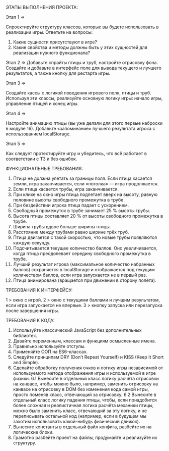 ЭТАПЫ ВЫПОЛНЕНИЯ ПРОЕКТА:

Этап 1 => 

Спроектируйте структуру классов, которые вы будете использовать в реализации игры.
Ответьте на вопросы:
1. Какие сущности присутствуют в игре?
2. Какие свойства и методы должны быть у этих сущностей для реализации нужного функционала?

Этап 2 => 
Добавьте спрайты птицы и труб, настройте отрисовку фона.
Создайте и добавьте в интерфейс поле для вывода текущего и лучшего результатов, а также кнопку для рестарта игры.

Этап 3 =>

Создайте кассы с логикой поведения игрового поля, птицы и труб.
Используя эти классы, реализуйте основную логику игры: начало игры, управление птицей и конец игры.

Этап 4 => 

Настройте анимацию птицы (вы уже делали для этого первые наброски в модуле 16).
Добавьте «запоминание» лучшего результата игрока с использованием localStorage.

Этап 5 =>

Как следует протестируйте игру и убедитесь, что всё работает в соответствии с ТЗ и без ошибок.

ФУНКЦИОНАЛЬНЫЕ ТРЕБОВАНИЯ:

1. Птица не должна улетать за границы поля. Если птица касается земли, игра заканчивается, если «потолка» — игра продолжается.
2. Если птица касается трубы, игра заканчивается.
3. При клике на окно игры птица подлетает вверх на высоту, равную половине высоты свободного промежутка в трубе.
4. При бездействии игрока птица падает с ускорением.
5. Свободный промежуток в трубе занимает 25 % высоты трубы.
6. Высота птицы составляет 20 % от высоты свободного промежутка в трубе.
7. Ширина трубы вдвое больше ширины птицы.
8. Расстояние между трубами равно ширине трёх труб.
9. Птица двигается с такой скоростью, что новые трубы появляются каждую секунду.
10. Подсчитывается текущее количество баллов. Оно увеличивается, когда птица преодолевает середину свободного промежутка в трубе.
11. Лучший результат игрока (максимальное количество набранных баллов) сохраняется в localStorage и отображается под текущим количеством баллов, если игра запускается не в первый раз.
12. Птица анимирована (вращается при движении в сторону полёта).

ТРЕБОВАНИЯ К ИНТЕРФЕЙСУ:

1 > окно с игрой.
2 > окно с текущими баллами и лучшим результатом, если игра запускается не впервые.
3 > кнопку запуска или перезапуска после завершения игры.

ТРЕБОВАНИЯ К КОДУ: 

1. Используйте классический JavaScript без дополнительных библиотек.
2. Давайте переменным, классам и функциям осмысленные имена.
3. Правильно используйте отступы.
4. Применяйте ООП на ES6-классах.
5. Следуйте принципам DRY (Don’t Repeat Yourself) и KISS (Keep It Short and Simple).
6. Сделайте обработку получения очков и логику игры независимой от используемого метода отображения игры и используемой в игре физики.
  6.1 Вынесите в отдельный класс логику расчёта отрисовки на канвасе, чтобы можно было, например, заменить отрисовку на канвасе на отрисовку в DOM без изменения кода самой игры, просто поменяв класс, отвечающий за отрисовку.
  6.2 Вынесите в отдельный класс логику падения птицы, чтобы, если понадобится более сложная и реалистичная логика расчёта механики птицы, можно было заменить класс, отвечающий за эту логику, и не переписывать остальной код (например, если в будущем мы захотим использовать какой-нибудь физический движок). 
7. Вынесите константы в отдельный файл конфига, разбейте их на логические блоки.
8. Грамотно разбейте проект на файлы, продумайте и реализуйте их структуру.